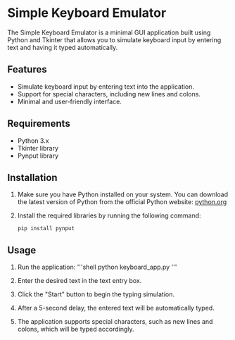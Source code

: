 # Simple Keyboard Emulator

The Simple Keyboard Emulator is a minimal GUI application built using Python and Tkinter that allows you to simulate keyboard input by entering text and having it typed automatically.

## Features

- Simulate keyboard input by entering text into the application.
- Support for special characters, including new lines and colons.
- Minimal and user-friendly interface.

## Requirements

- Python 3.x
- Tkinter library
- Pynput library

## Installation

1. Make sure you have Python installed on your system. You can download the latest version of Python from the official Python website: [python.org](https://www.python.org/downloads/)

2. Install the required libraries by running the following command:

   ```shell
   pip install pynput
   ```

## Usage 
1. Run the application:
   '''shell
   python keyboard_app.py
   '''
2. Enter the desired text in the text entry box.

3. Click the "Start" button to begin the typing simulation.

4. After a 5-second delay, the entered text will be automatically typed.

5. The application supports special characters, such as new lines and colons, which will be typed accordingly.
